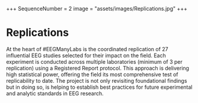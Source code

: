 +++
SequenceNumber = 2
image = "assets/images/Replications.jpg"
+++
# Replications

At the heart of \#EEGManyLabs is the coordinated replication of 27 influential EEG studies selected for their impact on the field. Each experiment is conducted across multiple laboratories (minimum of 3 per replication) using a Registered Report protocol. This approach is delivering high statistical power, offering the field its most comprehensive test of replicability to date. The project is not only revisiting foundational findings but in doing so, is helping to establish best practices for future experimental and analytic standards in EEG research.